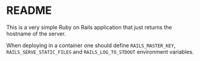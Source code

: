 # README

This is a very simple Ruby on Rails application that just returns the hostname of the server.

When deploying in a container one should define `RAILS_MASTER_KEY`, `RAILS_SERVE_STATIC_FILES` and `RAILS_LOG_TO_STDOUT` environment variables.
